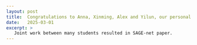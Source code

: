 ```yaml
---
layout: post
title:  Congratulations to Anna, Xinming, Alex and Yilun, our personal genome training paper is now on bioRxiv. 
date:   2025-03-01
excerpt: >
   Joint work between many students resulted in SAGE-net paper.
---
```

